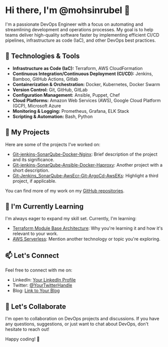 
# Hi there, I'm  @mohsinrubel 👋

I'm a passionate DevOps Engineer with a focus on automating and streamlining development and operations processes. My goal is to help teams deliver high-quality software faster by implementing efficient CI/CD pipelines, infrastructure as code (IaC), and other DevOps best practices.

## 🔧 Technologies & Tools

- **Infrastructure as Code (IaC):** Terraform, AWS CloudFormation
- **Continuous Integration/Continuous Deployment (CI/CD):** Jenkins, Bamboo, GitHub Actions, Gitlab
- **Containerization & Orchestration:** Docker, Kubernetes, Docker Swarm
- **Version Control:** Git, GitHub, GitLab
- **Configuration Management:** Ansible, Puppet, Chef
- **Cloud Platforms:** Amazon Web Services (AWS), Google Cloud Platform (GCP), Microsoft Azure
- **Monitoring & Logging:** Prometheus, Grafana, ELK Stack
- **Scripting & Automation:** Bash, Python

## 🚀 My Projects

Here are some of the projects I've worked on:

- [Git-jenkins-SonarQube-Docker-Nginx](link-to-repo): Brief description of the project and its significance.
- [Git-jenkins-SonarQube-Ansible-Docker-Haproxy](link-to-repo): Another project with a short description.
- [Git-Jenkins_SonarQube-AwsEcr-Git-ArgoCd-AwsEKs](link-to-repo): Highlight a third project, if applicable.

You can find more of my work on my [GitHub repositories](https://github.com/mohsinrubel).

## 🌱 I'm Currently Learning

I'm always eager to expand my skill set. Currently, I'm learning:

- [Terraform Module Base Architecture](link-to-resources): Why you're learning it and how it's relevant to your work.
- [AWS Serverless](link-to-resources): Mention another technology or topic you're exploring.

## 📫 Let's Connect

Feel free to connect with me on:

- LinkedIn: [Your LinkedIn Profile](https://www.linkedin.com/in/your-profile)
- Twitter: [@YourTwitterHandle](https://twitter.com/your-twitter)
- Blog: [Link to Your Blog](https://your-blog-url.com)

## 💬 Let's Collaborate

I'm open to collaboration on DevOps projects and discussions. If you have any questions, suggestions, or just want to chat about DevOps, don't hesitate to reach out!

Happy coding! 🚀
